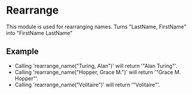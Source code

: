 Rearrange
=========

This module is used for rearranging names.
Turns "LastName, FirstName" into "FirstName LastName"

## Example
 * Calling 'rearrange_name("Turing, Alan")' will return '"Alan Turing"'.
 * Calling 'rearrange_name("Hopper, Grace M.")' will return '"Grace M. Hopper"'.
 * Calling 'rearrange_name("Volitaire")' will return '"Volitaire"'.

